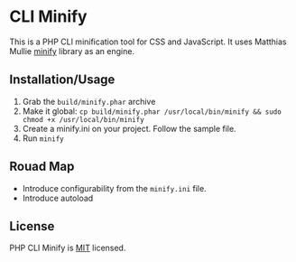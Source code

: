 # CLI Minify 

This is a PHP CLI minification tool for CSS and JavaScript. It uses Matthias Mullie [minify](https://github.com/matthiasmullie/minify) library as an engine.  

## Installation/Usage

1. Grab the `build/minify.phar` archive 
2. Make it global: `cp build/minify.phar /usr/local/bin/minify && sudo chmod +x /usr/local/bin/minify`
3. Create a minify.ini on your project. Follow the sample file.
4. Run `minify`

## Rouad Map

- Introduce configurability from the `minify.ini` file.
- Introduce autoload

## License
PHP CLI Minify is [MIT](http://opensource.org/licenses/MIT) licensed.
